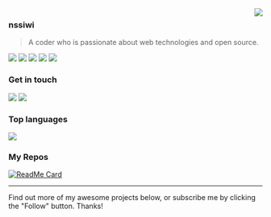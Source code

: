 <a href="#">
<img align="right" src="https://github-readme-stats.vercel.app/api?username=nssiwi&show_icons=true&hide_border=true&count_private=true">
</a>

### nssiwi
> A coder who is passionate about web technologies and open source.

![](https://img.shields.io/badge/-JavaScript-e5cd0c?style=flat-square&logo=JavaScript&labelColor=f7df1e&logoColor=000) ![](https://img.shields.io/badge/-CSS3-1572b6?style=flat-square&logo=CSS3&labelColor=1572b6) ![](https://img.shields.io/badge/-Stylus-333?style=flat-square&logo=Stylus&logoColor=fff) ![](https://img.shields.io/badge/-HTML5-e34f26?style=flat-square&logo=HTML5&logoColor=fff) ![](https://img.shields.io/badge/-Node.js-339933?style=flat-square&logo=Node.js&logoColor=fff)

### Get in touch

[![](https://img.shields.io/badge/-https://qyh1206.cn/-0e83cd?style=flat-square&logo=Blogger&logoColor=fff)](http://heyou.man/) [![](https://img.shields.io/badge/-t.me/qyh1206_channel-3db6f1?style=flat-square&logo=Telegram&logoColor=2ca5e0)](https://t.me/nssiwi)

### Top languages
![](https://github-readme-stats.vercel.app/api/top-langs/?username=nssiwi&layout=compact)

### My Repos
[![ReadMe Card](https://github-readme-stats.vercel.app/api/pin/?username=nssiwi&repo=pic)](https://github.com/nssiwi/pic)

-------

Find out more of my awesome projects below, or subscribe me by clicking the "Follow" button. Thanks!

